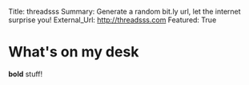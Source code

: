 Title:          threadsss
Summary:        Generate a random bit.ly url, let the internet surprise you!
External_Url:   http://threadsss.com
Featured: True

# What's on my desk
**bold** stuff!
